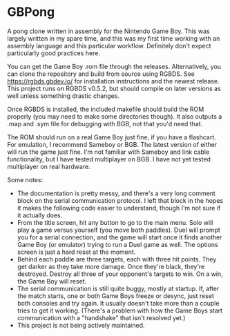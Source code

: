 # GBPong
A pong clone written in assembly for the Nintendo Game Boy. This was largely written in my spare time, and this was my first time working with an assembly language and this particular workflow. Definitely don't expect particularly good practices here.

You can get the Game Boy .rom file through the releases. Alternatively, you can clone the repository and build from source using RGBDS. See https://rgbds.gbdev.io/ for installation instructions and the newest release. This project runs on RGBDS v0.5.2, but should compile on later versions as well unless something drastic changes.

Once RGBDS is installed, the included makefile should build the ROM properly (you may need to make some directories though). It also outputs a .map and .sym file for debugging with BGB, not that you'd need that.

The ROM should run on a real Game Boy just fine, if you have a flashcart. For emulation, I recommend Sameboy or BGB. The latest version of either will run the game just fine. I'm not familiar with Sameboy and link cable functionality, but I have tested multiplayer on BGB. I have not yet tested multiplayer on real hardware.

Some notes:

- The documentation is pretty messy, and there's a very long comment block on the serial communication protocol. I left that block in the hopes it makes the following code easier to understand, though I'm not sure if it actually does.
- From the title screen, hit any button to go to the main menu. Solo will play a game versus yourself (you move both paddles). Duel will prompt you for a serial connection, and the game will start once it finds another Game Boy (or emulator) trying to run a Duel game as well. The options screen is just a hard reset at the moment.
- Behind each paddle are three targets, each with three hit points. They get darker as they take more damage. Once they're black, they're destroyed. Destroy all three of your opponent's targets to win. On a win, the Game Boy will reset.
- The serial communication is still quite buggy, mostly at startup. If, after the match starts, one or both Game Boys freeze or desync, just reset both consoles and try again. It usually doesn't take more than a couple tries to get it working. (There's a problem with how the Game Boys start communication with a "handshake" that isn't resolved yet.)
- This project is not being actively maintained.
